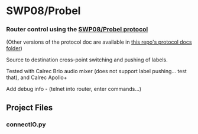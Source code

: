 # SWP08/Probel
### Router control using the [SWP08/Probel protocol](https://wwwapps.grassvalley.com/docs/Manuals/sam/Protocols%20and%20MIBs/Router%20Control%20Protocols%20SW-P-88%20Issue%204b.pdf)
(Other versions of the protocol doc are available in [this repo's protocol docs folder](https://github.com/peterallanwalker/SWP08-Probel/tree/master/protocol%20docs))

Source to destination cross-point switching and pushing of labels.

Tested with Calrec Brio audio mixer (does not support label pushing... test that), and Calrec Apollo+

Add debug info - (telnet into router, enter commands...)

## Project Files
### connectIO.py
